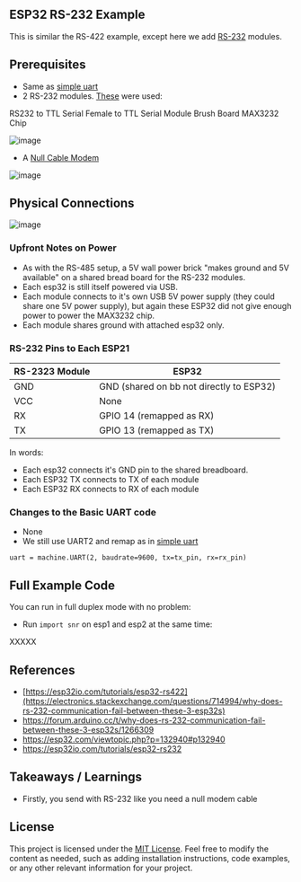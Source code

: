## ESP32 RS-232 Example
This is similar the  RS-422 example, except here we add [RS-232](https://en.wikipedia.org/wiki/RS-232) modules.


## Prerequisites

- Same as [simple uart](https://github.com/jouellnyc/UART/tree/main/esp32_simple)
- 2 RS-232 modules. [These](https://www.temu.com/goods.html?_bg_fs=1&goods_id=601099542772145&sku_id=17592327600831&_x_sessn_id=21k411z4l6) were used:

RS232 to TTL Serial Female to TTL Serial Module Brush Board MAX3232 Chip

![image](https://github.com/jouellnyc/UART/assets/32470508/9ff61f73-2542-426c-bbb5-d68ff70ddc3f)

- A [Null Cable Modem](https://www.amazon.com/dp/B000F43X4G)

![image](https://github.com/jouellnyc/UART/assets/32470508/426196c1-08da-4bce-9e91-5fbc50ef5278)

 
## Physical Connections

![image](https://github.com/jouellnyc/UART/assets/32470508/55b289d6-07d1-4612-a918-f569b2e734af)

###  Upfront Notes on Power

- As with the RS-485 setup, a 5V wall power brick "makes ground and 5V available" on a shared bread board for the RS-232 modules.
- Each esp32 is still itself powered via USB.
- Each module connects to it's own USB 5V power supply (they could share one 5V power supply), but again these ESP32 did not give enough power to power the MAX3232 chip.
- Each module shares ground with attached esp32 only.
  
###  RS-232 Pins to Each ESP21

| RS-2323 Module | ESP32          |
|------------------------|----------------|
| GND   | GND (shared on bb not directly to ESP32)  |
| VCC   | None|
| RX | GPIO 14 (remapped as RX)|
| TX | GPIO 13 (remapped as TX)|

In words:

- Each esp32 connects it's GND pin to the shared breadboard.
- Each ESP32 TX connects to TX of each module
- Each ESP32 RX connects to RX of each module

### Changes to the Basic UART code
- None
- We still use UART2 and remap as in  [simple uart](https://github.com/jouellnyc/UART/tree/main/esp32_simple)

```
uart = machine.UART(2, baudrate=9600, tx=tx_pin, rx=rx_pin)
```

## Full Example Code

You can run in full duplex mode with no problem:

- Run `import snr` on esp1 and esp2 at the same time:

XXXXX


## References 
- [https://esp32io.com/tutorials/esp32-rs422](https://electronics.stackexchange.com/questions/714994/why-does-rs-232-communication-fail-between-these-3-esp32s)
- https://forum.arduino.cc/t/why-does-rs-232-communication-fail-between-these-3-esp32s/1266309
- https://esp32.com/viewtopic.php?p=132940#p132940
- https://esp32io.com/tutorials/esp32-rs232

## Takeaways / Learnings
- Firstly, you send with RS-232 like you need a null modem cable

## License
This project is licensed under the [MIT License](LICENSE).
Feel free to modify the content as needed, such as adding installation instructions, code examples, or any other relevant information for your project.
